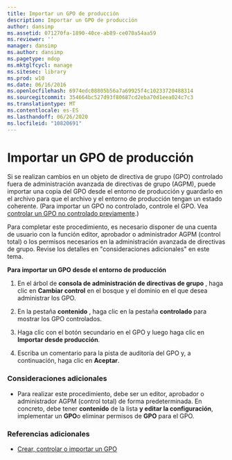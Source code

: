 ```yaml
---
title: Importar un GPO de producción
description: Importar un GPO de producción
author: dansimp
ms.assetid: 071270fa-1890-40ce-ab89-ce070a54aa59
ms.reviewer: ''
manager: dansimp
ms.author: dansimp
ms.pagetype: mdop
ms.mktglfcycl: manage
ms.sitesec: library
ms.prod: w10
ms.date: 06/16/2016
ms.openlocfilehash: 6974edc08805b56a7a69925f4c10233720488314
ms.sourcegitcommit: 354664bc527d93f80687cd2eba70d1eea024c7c3
ms.translationtype: MT
ms.contentlocale: es-ES
ms.lasthandoff: 06/26/2020
ms.locfileid: "10820691"
---
```

# Importar un GPO de producción


Si se realizan cambios en un objeto de directiva de grupo (GPO) controlado fuera de administración avanzada de directivas de grupo (AGPM), puede importar una copia del GPO desde el entorno de producción y guardarlo en el archivo para que el archivo y el entorno de producción tengan un estado coherente. (Para importar un GPO no controlado, controle el GPO. Vea [controlar un GPO no controlado previamente](control-a-previously-uncontrolled-gpo.md).)

Para completar este procedimiento, es necesario disponer de una cuenta de usuario con la función editor, aprobador o administrador AGPM (control total) o los permisos necesarios en la administración avanzada de directivas de grupo. Revise los detalles en "consideraciones adicionales" en este tema.

**Para importar un GPO desde el entorno de producción**

1.  En el árbol de **consola de administración de directivas de grupo** , haga clic en **Cambiar control** en el bosque y el dominio en el que desea administrar los GPO.

2.  En la pestaña **contenido** , haga clic en la pestaña **controlado** para mostrar los GPO controlados.

3.  Haga clic con el botón secundario en el GPO y luego haga clic en **Importar desde producción**.

4.  Escriba un comentario para la pista de auditoría del GPO y, a continuación, haga clic en **Aceptar**.

### Consideraciones adicionales

-   Para realizar este procedimiento, debe ser un editor, aprobador o administrador AGPM (control total) de forma predeterminada. En concreto, debe tener **contenido** de la lista **y editar la configuración**, implementar un **GPO**o eliminar permisos de **GPO** para el GPO.

### Referencias adicionales

-   [Crear, controlar o importar un GPO](creating-controlling-or-importing-a-gpo-approver.md)

 

 





